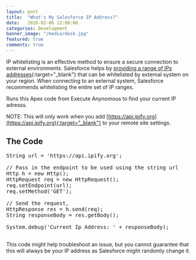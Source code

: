```yaml
---
layout: post
title:  "What's My Salesforce IP Address?"
date:   2016-02-06 12:00:00
categories: Development
banner_image: "/media/desk.jpg"
featured: true
comments: true
---
```


IP whitelisting is an effective method to ensure a secure connection to external environments. Salesforce helps by [providing a range of IPs addresses](https://help.salesforce.com/apex/HTViewSolution?id=000003652){:target="_blank"} that can be whitelisted by external system on your region.  When connecting to an external system, Salesforce recommends whitelisting the entire set of IP ranges.

<!--more-->

Runs this Apex code from Execute Anynomous to find your current IP adresss. 

NOTE: This will only work when you add [https://api.ipify.org](https://api.ipify.org){:target="_blank"} to your remote site settings.

## The Code

 <pre>
String url = 'https://api.ipify.org';

// Pass in the endpoint to be used using the string url
Http h = new Http();
HttpRequest req = new HttpRequest();
req.setEndpoint(url);
req.setMethod('GET');

// Send the request,
HttpResponse res = h.send(req);
String responseBody = res.getBody();

System.debug('Current Ip Address: ' + responseBody);
 </pre>

This code might help troubleshoot an issue, but you cannot guarantee that this will always be your IP address as Salesforce might randomly change it.